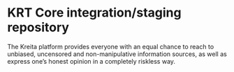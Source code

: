 KRT Core integration/staging repository
=====================================
The Kreita platform provides everyone with an equal chance to reach to unbiased, 
uncensored and non-manipulative information sources, as well as express one’s 
honest opinion in a completely riskless way.
